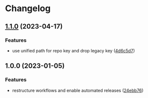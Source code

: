 # Changelog

## [1.1.0](https://github.com/rolehippie/filebeat/compare/v1.0.0...v1.1.0) (2023-04-17)


### Features

* use unified path for repo key and drop legacy key ([4d6c5d7](https://github.com/rolehippie/filebeat/commit/4d6c5d752d67ce30d9cca6f04f648f7f71b88fc1))

## 1.0.0 (2023-01-05)


### Features

* restructure workflows and enable automated releases ([24ebb76](https://github.com/rolehippie/filebeat/commit/24ebb761cbfe7a19634e5c18f802a9cccabfee2d))
